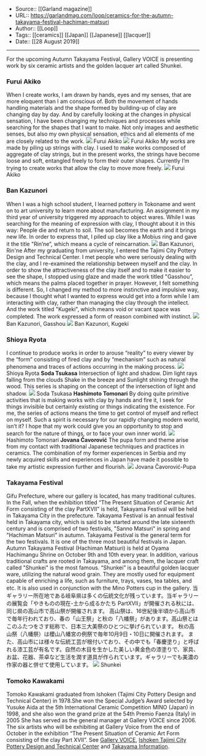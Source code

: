 ﻿
  * Source:: [[Garland magazine]]
  * URL:: https://garlandmag.com/loop/ceramics-for-the-autumn-takayama-festival-hachiman-matsuri
  * Author:: [[Loop]]
  * Tags:: [[ceramics]] [[Japan]] [[Japanese]] [[lacquer]]
  * Date:: [[28 August 2019]]


* * *
For the upcoming Autumn Takayama Festival, Gallery VOICE is presenting work by six ceramic artists and the golden lacquer art called Shunkei.
### Furui Akiko
When I create works, I am drawn by hands, eyes and my senses, that are more eloquent than I am conscious of. Both the movement of hands handling materials and the shape formed by building-up of clay are changing day by day. And by carefully looking at the changes in physical sensation, I have been changing my techniques and processes while searching for the shapes that I want to make. Not only images and aesthetic senses, but also my own physical sensation, ethics and all elements of me are closely related to the work.
[![](https://garlandmag.com/wp-content/uploads/2019/08/①Hurui-Akiko-work01-2012.jpg)](https://garlandmag.com/wp-content/uploads/2019/08/①Hurui-Akiko-work01-2012.jpg)
Furui Akiko
[![](https://garlandmag.com/wp-content/uploads/2019/08/②Hurui-Akiko-work02-2016.jpg)](https://garlandmag.com/wp-content/uploads/2019/08/②Hurui-Akiko-work02-2016.jpg)
Furui Akiko
My works are made by piling up strings with clay. I used to make works composed of aggregate of clay strings, but in the present works, the strings have become loose and soft, entangled freely to form their outer shapes. Currently I’m trying to create works that allow the clay to move more freely.
[![](https://garlandmag.com/wp-content/uploads/2019/08/③Hurui-Akiko-work03-2019.jpg)](https://garlandmag.com/wp-content/uploads/2019/08/③Hurui-Akiko-work03-2019.jpg)
Furui Akiko
### Ban Kazunori
When I was a high school student, I learned pottery in Tokoname and went on to art university to learn more about manufacturing. An assignment in my third year of university triggered my approach to object wares.
While I was searching for the meaning of expression with clay, I thought about it in this way: People die and return to soil. The soil becomes the earth and it brings new life. In order to express that, I piled up clay like a Mobius ring and gave it the title "Rin’ne”, which means a cycle of reincarnation.
[![](https://garlandmag.com/wp-content/uploads/2019/08/④Ban-Kazunori01-title-Rin’ne.jpg)](https://garlandmag.com/wp-content/uploads/2019/08/④Ban-Kazunori01-title-Rin’ne.jpg)
Ban Kazunori, Rin'ne
After my graduating from university, I entered the Tajimi City Pottery Design and Technical Center.
I met people who were seriously dealing with the clay, and I re-examined the relationship between myself and the clay.
In order to show the attractiveness of the clay itself and to make it easier to see the shape, I stopped using glaze and made the work titled "Gasshou”, which means the palms placed together in prayer. However, I felt something is different. So, I changed my method to more instinctive and impulsive way, because I thought what I wanted to express would get into a form while I am interacting with clay, rather than managing the clay through the intellect. And the work titled "Kugeki", which means void or vacant space was completed. The work expressed a form of reason combined with instinct.
[![](https://garlandmag.com/wp-content/uploads/2019/08/⑤Ban-Kazunori02-title-Gasshou.jpg)](https://garlandmag.com/wp-content/uploads/2019/08/⑤Ban-Kazunori02-title-Gasshou.jpg)
Ban Kazunori, Gasshou
[![](https://garlandmag.com/wp-content/uploads/2019/08/⑥Ban-Kazunori03-title-Kugeki.jpg)](https://garlandmag.com/wp-content/uploads/2019/08/⑥Ban-Kazunori03-title-Kugeki.jpg)
Ban Kazunori, Kugeki
### Shioya Ryota
I continue to produce works in order to arouse “reality” to every viewer by the “form” consisting of fired clay and by “mechanism” such as natural phenomena and traces of actions occurring in the making process.
[![](https://garlandmag.com/wp-content/uploads/2019/08/⑦Shioya-Ryota.jpg)](https://garlandmag.com/wp-content/uploads/2019/08/⑦Shioya-Ryota.jpg)
Shioya Ryota
 **Soda Tsukasa**
Intersection of light and shadow.
Dim light rays falling from the clouds
Shake in the breeze and Sunlight shining through the wood.
This series is shaping on the concept of the intersection of light and shadow.
[![](https://garlandmag.com/wp-content/uploads/2019/08/⑧Soda-Tsukasa.jpg)](https://garlandmag.com/wp-content/uploads/2019/08/⑧Soda-Tsukasa.jpg)
Soda Tsukasa
 **Hashimoto Tomonari**
By doing quite primitive activities that is making works with clay by hands and fire it, I seek for things invisible but certainly existing or things indicating the existence. For me, the series of actions means the time to get control of myself and reflect on myself. Such a spirit is necessary for our rapidly changing modern world, isn’t it? I hope that my work could give you an opportunity to stop and search for the nature of things, or to face your own inner world.
[![](https://garlandmag.com/wp-content/uploads/2019/08/⑨Hashimoto-Tomoya.jpg)](https://garlandmag.com/wp-content/uploads/2019/08/⑨Hashimoto-Tomoya.jpg)
Hashimoto Tomonari
 **Jovana Čavorović**
The pupa form and theme arise from my contact with traditional Japanese techniques and practices in ceramics. The combination of my former experiences in Serbia and my newly acquired skills and experiences in Japan have made it possible to take my artistic expression further and flourish.
[![](https://garlandmag.com/wp-content/uploads/2019/08/⑩Jovana-Čavorović-Pupa.jpg)](https://garlandmag.com/wp-content/uploads/2019/08/⑩Jovana-Čavorović-Pupa.jpg)
Jovana Čavorović-Pupa
### Takayama Festival
Gifu Prefecture, where our gallery is located, has many traditional cultures. In the Fall, when the exhibition titled “The Present Situation of Ceramic Art Form consisting of the clay PartXⅦ” is held, Takayama Festival will be held in Takayama City in the prefecture.
Takayama Festival is an annual festival held in Takayama city, which is said to be started around the late sixteenth century and is comprised of two festivals, "Sanno Matsuri" in spring and "Hachiman Matsuri" in autumn. Takayama Festival is the general term for the two festivals. It is one of the three most beautiful festivals in Japan.
Autumn Takayama Festival (Hachiman Matsuri) is held at Oyama Hachimangu Shrine on October 9th and 10th every year.
In addition, various traditional crafts are rooted in Takayama, and among them, the lacquer craft called "Shunkei" is the most famous.
“Shunkei” is a beautiful golden lacquer ware, utilizing the natural wood grain. They are mostly used for equipment capable of enriching a life, such as furniture, trays, vases, tea tables, and etc. It is also used in conjunction with the Mino Potters cup in the gallery.
当ギャラリー所在地である岐阜県は多くの伝統文化が残っています。当ギャラリーの展覧会「やきものの現在-土から成るかたち PartⅩⅦ」が開催される秋には、同じ県の高山市で高山祭が開催されます。
高山祭は、16世紀後半頃から高山市で毎年行われており、春の「山王祭」と秋の「八幡祭」があります。高山祭とはこのふたつをさす総称で、日本三大美祭のひとつに挙げられています。
秋の高山祭（八幡祭）は櫻山八幡宮の例祭で毎年10月9日・10日に開催されます。
また、高山市には様々な伝統工芸が根付いており、その中でも「春慶塗り」と呼ばれる漆工芸が有名です。自然の木目を生かした美しい黄金色の漆塗りで、家具、お盆、花器、茶卓など生活を潤す道具が作られています。ギャラリーでも美濃の作家の器と併せて使用しています。
[![](https://garlandmag.com/wp-content/uploads/2019/08/Shunkei-1.jpg)](https://garlandmag.com/wp-content/uploads/2019/08/Shunkei-1.jpg)
Shunkei
### Tomoko Kawakami
Tomoko Kawakami graduated from Ishoken (Tajimi City Pottery Design and Technical Center) in 1978.She won the Special Judge’s Award selected by Yusuke Aida at the 5th International Ceramic Competition MINO (Japan) in 1998, and she also won the grand prize at the 54th Premio Faenza (Italy) in 2005 She has served as the general manager at Gallery VOICE since 2006.
The six artists who will be exhibiting at Gallery Voice from the end of October in the exhibition “The Present Situation of Ceramic Art Form consisting of the clay Part XⅦ”.
See [Gallery VOICE](https://gallery-voice.jp/en/publics/index/), [Ishoken Tajimi City Pottery Design and Technical Center](https://www.city.tajimi.lg.jp/ishoken/) and [Takayama Information](http://www.hida.jp/english/festivalsandevents/4000105.html).

